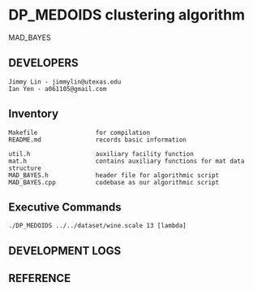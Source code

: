 DP\_MEDOIDS clustering algorithm
=======================

MAD\_BAYES 

DEVELOPERS
---------------

    Jimmy Lin - jimmylin@utexas.edu
    Ian Yen - a061105@gmail.com


Inventory
--------------

    Makefile                for compilation
    README.md               records basic information

    util.h                  auxiliary facility function
    mat.h                   contains auxiliary functions for mat data structure
    MAD_BAYES.h             header file for algorithmic script
    MAD_BAYES.cpp           codebase as our algorithmic script

Executive Commands
---------------
    
    ./DP_MEDOIDS ../../dataset/wine.scale 13 [lambda]

DEVELOPMENT LOGS
---------------


REFERENCE
---------------
